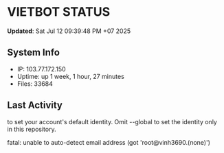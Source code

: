 # VIETBOT STATUS
**Updated**: Sat Jul 12 09:39:48 PM +07 2025

## System Info
- IP: 103.77.172.150
- Uptime: up 1 week, 1 hour, 27 minutes
- Files: 33684

## Last Activity

to set your account's default identity.
Omit --global to set the identity only in this repository.

fatal: unable to auto-detect email address (got 'root@vinh3690.(none)')
